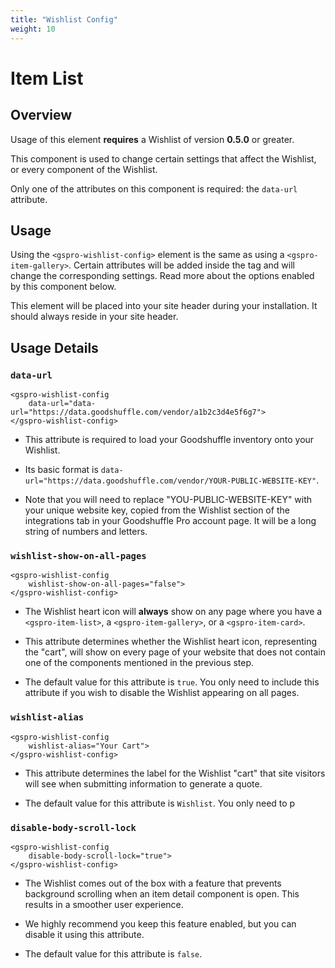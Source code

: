 ```yaml
---
title: "Wishlist Config"
weight: 10
---
```


# Item List

## Overview
Usage of this element **requires** a Wishlist of version **0.5.0** or greater.

This component is used to change certain settings that affect the Wishlist, or every component of the Wishlist.

Only one of the attributes on this component is required: the `data-url` attribute.

## Usage

Using the `<gspro-wishlist-config>` element is the same as using a `<gspro-item-gallery>`. 
Certain attributes will be added inside the tag and will change the corresponding settings.
Read more about the options enabled by this component below.

This element will be placed into your site header during your installation. It should always reside in your site header.

## Usage Details

### **`data-url`**

```
<gspro-wishlist-config 
    data-url="data-url="https://data.goodshuffle.com/vendor/a1b2c3d4e5f6g7">
</gspro-wishlist-config>
```
* This attribute is required to load your Goodshuffle inventory onto your Wishlist. 
  
* Its basic format is `data-url="https://data.goodshuffle.com/vendor/YOUR-PUBLIC-WEBSITE-KEY"`.
  
* Note that you will need to replace "YOU-PUBLIC-WEBSITE-KEY" with your unique website key, copied from the Wishlist section of the integrations tab in your Goodshuffle Pro account page. It will be a long string of numbers and letters.

### **`wishlist-show-on-all-pages`**

```
<gspro-wishlist-config 
    wishlist-show-on-all-pages="false">
</gspro-wishlist-config>
```

* The Wishlist heart icon will **always** show on any page where you have a `<gspro-item-list>`, a `<gspro-item-gallery>`, or a `<gspro-item-card>`.

* This attribute determines whether the Wishlist heart icon, representing the "cart", will show on every page of your website that does not contain one of the components mentioned in the previous step.

* The default value for this attribute is `true`. You only need to include this attribute if you wish to disable the Wishlist appearing on all pages.

### **`wishlist-alias`**

```
<gspro-wishlist-config 
    wishlist-alias="Your Cart">
</gspro-wishlist-config>
```

* This attribute determines the label for the Wishlist "cart" that site visitors will see when submitting information to generate a quote.

* The default value for this attribute is `Wishlist`. You only need to p

### **`disable-body-scroll-lock`**

```
<gspro-wishlist-config 
    disable-body-scroll-lock="true">
</gspro-wishlist-config>
```

* The Wishlist comes out of the box with a feature that prevents background scrolling when an item detail component is open. This results in a smoother user experience.

* We highly recommend you keep this feature enabled, but you can disable it using this attribute.

* The default value for this attribute is `false`.
